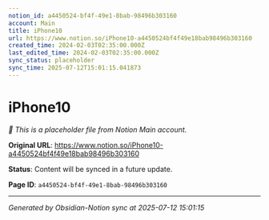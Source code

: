 ```yaml
---
notion_id: a4450524-bf4f-49e1-8bab-98496b303160
account: Main
title: iPhone10
url: https://www.notion.so/iPhone10-a4450524bf4f49e18bab98496b303160
created_time: 2024-02-03T02:35:00.000Z
last_edited_time: 2024-02-03T02:35:00.000Z
sync_status: placeholder
sync_time: 2025-07-12T15:01:15.041873
---
```


# iPhone10

*🔄 This is a placeholder file from Notion Main account.*

**Original URL**: https://www.notion.so/iPhone10-a4450524bf4f49e18bab98496b303160

**Status**: Content will be synced in a future update.

**Page ID**: `a4450524-bf4f-49e1-8bab-98496b303160`

---

*Generated by Obsidian-Notion sync at 2025-07-12 15:01:15*
